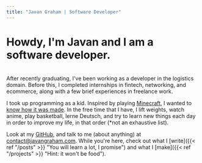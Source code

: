 ```yaml
---
title: "Javan Graham | Software Developer"
---
```

# Howdy, I'm Javan and I am a <br> software developer.
<br>
After recently graduating, I've been working as a developer in the logistics domain. Before this, I completed internships in fintech, networking, and ecommerce, along with a few brief experiences in freelance work.

I took up programming as a kid. Inspired by playing [Minecraft]("https://www.minecraft.net/en-us" "You know what this is"), I wanted to [know how it was made]("https://www.youtube.com/watch?v=BES9EKK4Aw4" "YouTube video of the creator playing around in debug mode"). In the free time that I have, I lift weights, watch anime, play basketball, lerne Deutsch, and try to learn new things each day in order to improve my life, in that order (*not an exhaustive list).

Look at my [GitHub](https://github.com/javanag), and talk to me (about anything) at [contact@javangraham.com](mailto:contact@javangraham.com?subject=Howdy!&body=Hi%20Javan%2C%20your%20home%20page%20was%20so%20inspirational%20that%20I%20just%20had%20to%20reach%20out.). While you're here, check out what I [write]({{< ref "/posts" >}} "You will learn a lot, I promise") and what I [make]({{< ref "/projects" >}} "Hint: it won't be food").
